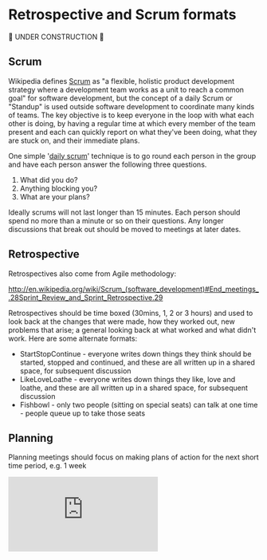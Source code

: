 Retrospective and Scrum formats
===============================

:construction: UNDER CONSTRUCTION :construction:

Scrum
-----

Wikipedia defines [Scrum](http://en.wikipedia.org/wiki/Scrum_(software_development)) as "a flexible, holistic product development strategy where a development team works as a unit to reach a common goal" for software development, but the concept of a daily Scrum or "Standup" is used outside software development to coordinate many kinds of teams.  The key objective is to keep everyone in the loop with what each other is doing, by having a regular time at which every member of the team present and each can quickly report on what they've been doing, what they are stuck on, and their immediate plans.  

One simple '[daily scrum](http://en.wikipedia.org/wiki/Scrum_(software_development)#Daily_scrum_meeting)' technique is to go round each person in the group and have each person answer the following three questions.

1. What did you do?
2. Anything blocking you?
3. What are your plans?

Ideally scrums will not last longer than 15 minutes.  Each person should spend no more than a minute or so on their questions.  Any longer discussions that break out should be moved to meetings at later dates.  

Retrospective
--------

Retrospectives also come from Agile methodology:

http://en.wikipedia.org/wiki/Scrum_(software_development)#End_meetings_.28Sprint_Review_and_Sprint_Retrospective.29

Retrospectives should be time boxed (30mins, 1, 2 or 3 hours) and used to look back at the changes that were made, how they worked out, new problems that arise; a general looking back at what worked and what didn't work.  Here are some alternate formats:

* StartStopContinue - everyone writes down things they think should be started, stopped and continued, and these are all written up in a shared space, for subsequent discussion
* LikeLoveLoathe - everyone writes down things they like, love and loathe, and these are all written up in a shared space, for subsequent discussion
* Fishbowl - only two people (sitting on special seats) can talk at one time - people queue up to take those seats

Planning
-------

Planning meetings should focus on making plans of action for the next short time period, e.g. 1 week


![Tracking pixel](https://githubanalytics.herokuapp.com/course/pills/retrospective_scrum_formats.md)
